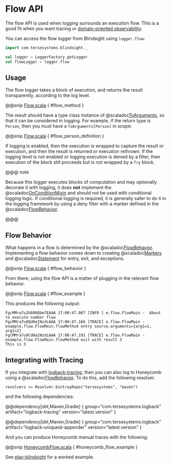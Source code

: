 # Flow API

The flow API is used when logging surrounds an execution flow.  This is a good fit when you want tracing or [domain-oriented observability](https://martinfowler.com/articles/domain-oriented-observability.html).
 
You can access the flow logger from Blindsight using `logger.flow`:

```scala
import com.tersesystems.blindsight._

val logger = LoggerFactory.getLogger
val flowLogger = logger.flow
```

## Usage

The flow logger takes a block of execution, and returns the result transparently, according to the log level.  

@@snip [Flow.scala](../../../test/scala/flow/SimpleFlow.scala) { #flow_method }

The result should have a type class instance of @scaladoc[ToArguments](com.tersesystems.blindsight.api.ToArguments), so that it can be considered in logging.  For example, if the return type is `Person`, then you must have a `ToArguments[Person]` in scope:

@@snip [Flow.scala](../../../test/scala/flow/SimpleFlow.scala) { #flow_person_definition }

If logging is enabled, then the execution is wrapped to capture the result or execution, and then the result is returned or execution rethrown.  If the logging level is not enabled or logging execution is denied by a filter, then execution of the block still proceeds but is not wrapped by a `Try` block.

@@@ note

Because this logger executes blocks of computation and may optionally decorate it with logging, it does <b>not</b> implement the @scaladoc[OnConditionMixin](com.tersesystems.blindsight.api.mixins.OnConditionMixin) and should not be used with conditional logging logic.  If conditional logging is required, it is generally safer to do it in the logging framework by using a deny filter with a marker defined in the @scaladoc[FlowBehavior](com.tersesystems.blindsight.flow.FlowBehavior).

@@@

## Flow Behavior

What happens in a flow is determined by the @scaladoc[FlowBehavior](com.tersesystems.blindsight.flow.FlowBehavior).  Implementing a flow behavior comes down to creating @scaladoc[Markers](com.tersesystems.blindsight.api.Markers) and @scaladoc[Statement](com.tersesystems.blindsight.api.Statement) for entry, exit, and exceptions.

@@snip [Flow.scala](../../../test/scala/flow/SimpleFlowBehavior.scala) { #flow_behavior }

From there, using the flow API is a matter of plugging in the relevant flow behavior.
 
@@snip [Flow.scala](../../../test/scala/flow/SimpleFlow.scala) { #flow_example }

This produces the following output:

```text
FgcMMra7u2U6O0Qbm7EAAA 17:00:47.067 [INFO ] e.flow.FlowMain -  About to execute number flow
FgcMMra7u8QdHaINzdiAAA 17:00:47.166 [TRACE] e.flow.FlowMain -  example.flow.FlowMain.flowMethod entry source.arguments={arg1=1, arg2=2}
FgcMMra7u9CdHaINzdiAAA 17:00:47.191 [TRACE] e.flow.FlowMain -  example.flow.FlowMain.flowMethod exit with result 3
This is 3
```

## Integrating with Tracing

If you integrate with [logback-tracing](https://tersesystems.github.io/terse-logback/guide/tracing/), then you can also log to Honeycomb using a @scaladoc[FlowBehavior](com.tersesystems.blindsight.flow.FlowBehavior).  To do this, add the following resolver:

```
resolvers += Resolver.bintrayRepo("tersesystems", "maven")
```

and the following dependencies:

@@dependency[sbt,Maven,Gradle] {
  group="com.tersesystems.logback"
  artifact="logback-tracing"
  version="latest.version"
}

@@dependency[sbt,Maven,Gradle] {
  group="com.tersesystems.logback"
  artifact="logback-uniqueid-appender"
  version="latest.version"
}

And you can produce Honeycomb manual traces with the following:

@@snip [HoneycombFlow.scala](../../../test/scala/flow/HoneycombFlow.scala) { #honeycomb_flow_example }

See [play-blindsight](http://github.com/wsargent/play-blindsight) for a worked example.